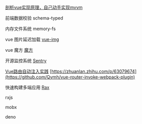 
[剖析vue实现原理，自己动手实现mvvm](https://github.com/DMQ/mvvm)

前端数据校验 schema-typed

内存文件系统 memory-fs

vue 图片延迟加载  [vue-img](https://github.com/ElemeFE/vue-img)

vue 魔方 [魔方](https://github.com/caolinjian/rubik-cube)

开源监控系统 [Sentry](https://sentry.io/welcome/)

[Vue路由自动注入实践](https://zhuanlan.zhihu.com/p/63079674) [https://zhuanlan.zhihu.com/p/63079674](https://github.com/Qymh/vue-router-invoke-webpack-plugin)

快速构建多端应用 [Rax](https://rax.js.org/)

rxjs

mobx

deno